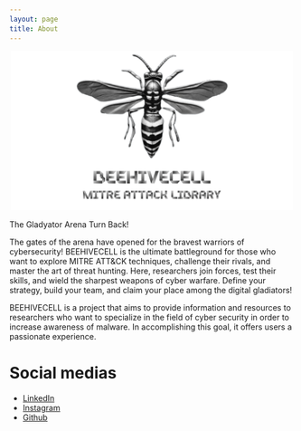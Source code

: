 ```yaml
---
layout: page
title: About
---
```


<center><img src="assets/beehivecell-mail.png" width="500" ></center>

<p>The Gladyator Arena Turn Back!</p>

<p>The gates of the arena have opened for the bravest warriors of cybersecurity! BEEHIVECELL is the ultimate battleground for those who want to explore MITRE ATT&CK techniques, challenge their rivals, and master the art of threat hunting. Here, researchers join forces, test their skills, and wield the sharpest weapons of cyber warfare. Define your strategy, build your team, and claim your place among the digital gladiators!

<p>BEEHIVECELL is a project that aims to provide information and resources to researchers who want to specialize in the field of cyber security in order to increase awareness of malware. In accomplishing this goal, it offers users a passionate experience.</p>

<h1>Social medias</h1>

<ul>
    <li><a href="https://www.linkedin.com/in/beehivecell/">LinkedIn</a></li>
    <li><a href="https://www.instagram.com/beehivecell">Instagram</a></li>
    <li><a href="https://github.com/beehivecell">Github</a></li>
</ul>
<!--  <span id="c2">6df414cd-25e4-11f0-b03d-80fa5b7fd877.com</span>  -->
<br>
